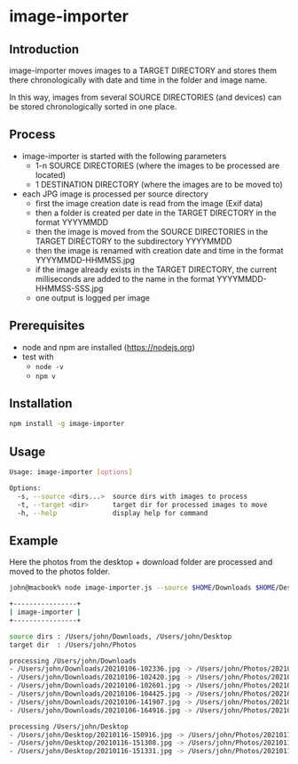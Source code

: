 # image-importer 

## Introduction

image-importer moves images to a TARGET DIRECTORY and stores them there chronologically with date and time in the folder and image name.

In this way, images from several SOURCE DIRECTORIES (and devices) can be stored chronologically sorted in one place.

## Process

- image-importer is started with the following parameters
  - 1-n SOURCE DIRECTORIES (where the images to be processed are located)
  - 1 DESTINATION DIRECTORY (where the images are to be moved to)
- each JPG image is processed per source directory
  - first the image creation date is read from the image (Exif data)
  - then a folder is created per date in the TARGET DIRECTORY in the format YYYYMMDD
  - then the image is moved from the SOURCE DIRECTORIES in the TARGET DIRECTORY to the subdirectory YYYYMMDD
  - then the image is renamed with creation date and time in the format YYYYMMDD-HHMMSS.jpg
  - if the image already exists in the TARGET DIRECTORY, the current milliseconds are added to the name in the format YYYYMMDD-HHMMSS-SSS.jpg
  - one output is logged per image

## Prerequisites

- node and npm are installed (https://nodejs.org)
- test with
  - `node -v` 
  - `npm v`

## Installation

```bash
npm install -g image-importer
```

## Usage

```bash
Usage: image-importer [options]

Options:
  -s, --source <dirs...>  source dirs with images to process
  -t, --target <dir>      target dir for processed images to move
  -h, --help              display help for command
```

## Example

Here the photos from the desktop + download folder are processed and moved to the photos folder.

```bash
john@macbook% node image-importer.js --source $HOME/Downloads $HOME/Desktop --target $HOME/Photos

+----------------+
| image-importer |
+----------------+

source dirs : /Users/john/Downloads, /Users/john/Desktop
target dir  : /Users/john/Photos

processing /Users/john/Downloads
- /Users/john/Downloads/20210106-102336.jpg -> /Users/john/Photos/20210106/20210106-102336.jpg
- /Users/john/Downloads/20210106-102420.jpg -> /Users/john/Photos/20210106/20210106-102420.jpg
- /Users/john/Downloads/20210106-102601.jpg -> /Users/john/Photos/20210106/20210106-102601.jpg
- /Users/john/Downloads/20210106-104425.jpg -> /Users/john/Photos/20210106/20210106-104425.jpg
- /Users/john/Downloads/20210106-141907.jpg -> /Users/john/Photos/20210106/20210106-141907.jpg
- /Users/john/Downloads/20210106-164916.jpg -> /Users/john/Photos/20210106/20210106-164916.jpg

processing /Users/john/Desktop
- /Users/john/Desktop/20210116-150916.jpg -> /Users/john/Photos/20210116/20210116-150916.jpg
- /Users/john/Desktop/20210116-151308.jpg -> /Users/john/Photos/20210116/20210116-151308.jpg
- /Users/john/Desktop/20210116-151331.jpg -> /Users/john/Photos/20210116/20210116-151331.jpg
```
